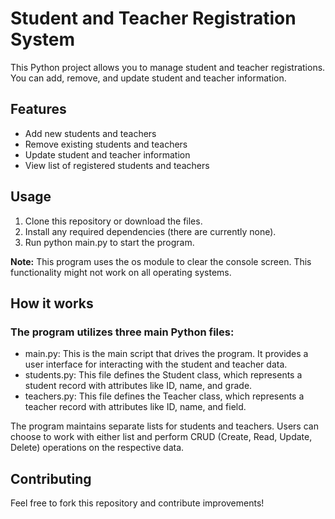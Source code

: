 # Student and Teacher Registration System

This Python project allows you to manage student and teacher registrations. You can add, remove, and update student and teacher information.

## Features

- Add new students and teachers
- Remove existing students and teachers
- Update student and teacher information
- View list of registered students and teachers

## Usage

1. Clone this repository or download the files.
2. Install any required dependencies (there are currently none).
3. Run python main.py to start the program.

**Note:** This program uses the os module to clear the console screen. This functionality might not work on all operating systems.

## How it works

### The program utilizes three main Python files:

- main.py: This is the main script that drives the program. It provides a user interface for interacting with the student and teacher data.
- students.py: This file defines the Student class, which represents a student record with attributes like ID, name, and grade.
- teachers.py: This file defines the Teacher class, which represents a teacher record with attributes like ID, name, and field.

The program maintains separate lists for students and teachers. Users can choose to work with either list and perform CRUD (Create, Read, Update, Delete) operations on the respective data.

## Contributing

Feel free to fork this repository and contribute improvements!
